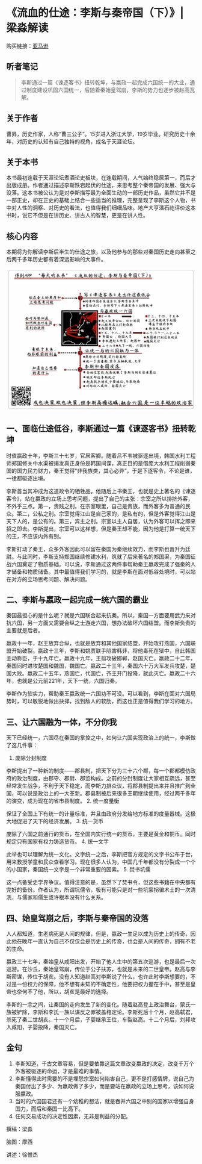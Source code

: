 《流血的仕途：李斯与秦帝国（下）》| 梁淼解读
=======================================

购买链接：[亚马逊](https://www.amazon.cn/图书/dp/B01M9JVQFC/ref=sr_1_1?s=books&ie=UTF8&qid=1507725522&sr=1-1&keywords=流血的仕途)

听者笔记
-----------------------------

> 李斯通过一篇《谏逐客书》扭转乾坤，与嬴政一起完成六国统一的大业，通过制度建设巩固六国统一，后随着秦始皇驾崩，李斯的势力也逐步被赵高瓦解。

关于作者
-----------------------------

曹昇，历史作家，人称“曹三公子”。15岁进入浙江大学，19岁毕业。研究历史十余年，对历史的认知有自己独特的视角，成名于天涯论坛。

关于本书
-----------------------------

本书最初连载于天涯论坛煮酒论史板块，在连载期间，人气始终稳居第一，而后才出版成册。作者通过描述李斯跌宕起伏的仕途，来思考整个秦帝国的发展、强大与没落。这本书被公认为是对李斯描写最为全面生动的一部历史作品，虽然它并不是一部正史，却在正史的基础上结合一些适当的推理，完整呈现了李斯这个人物，书中对人性的洞察、对历史的看法，也值得我们细细品味。地产大亨潘石屹评价这本书时，说它不但是在讲历史、讲古人的智慧，更是在讲人性。

核心内容
-----------------------------

本期将为你解读李斯后半生的仕途之旅，以及他参与的那些对秦国历史走向甚至之后两千多年历史都有着深远影响的大事件。
 
![](liuxiedeshitu-2/001.JPG)

一、面临仕途低谷，李斯通过一篇《谏逐客书》扭转乾坤
-----------------------------

时值嬴政十年，李斯三十七岁，官居客卿。随着吕不韦被驱逐出境，韩国水利工程师郑国修关中水渠被揭发真正身份是韩国间谍，真正目的是借庞大水利工程削弱秦国的国力民力财力，秦王觉得“非我族类，其心必异”，于是下逐客令，不论是谁，一律都驱逐出境。

李斯首当其冲成为这道政令的牺牲品。他随后上书秦王，也就是史上著名的《谏逐客令》，站在嬴政的立场上思考问题，提出了自己的主张：宗室之所以排挤外客，不外乎三点。第一，贵贱之别。在宗室眼里，自己是贵族，而外客多为普通的民众。第二，公私之别。宗室觉得江山是自己家的，是私有的，但是外客觉得江山是天下人的，是公有的。第三，宾主之别。宗室以主人自居，认为外客可以挥之即来招之即去。李斯提出，宗室可以这样想，但是秦王却不能，因为他是打算一统天下的王，不应该内外有别。

李斯打动了秦王，众多外客因此可以留在秦国为秦继续效力，而李斯也晋升为廷尉。与此同时，李斯支持郑国继续修建水利，筑就了后来著名的郑国渠，为秦国征战六国奠定了物质基础。可以说，李斯通过这两件事帮助秦王嬴政完成了强秦的人才储备和物质储备。其中最值得我们学习的，就是李斯在面对低谷处境时，可以站在对方的立场思考问题、解决问题。

二、李斯与嬴政一起完成一统六国的霸业
-----------------------------

秦国最担心的是什么呢？就是六国联合起来抗秦。所以，秦国一方面要用武力来对抗六国，另一方面又需要合纵之士游走六国，想办法破坏六国结盟。而李斯负责的主要就是后者。

嬴政十一年，赵王放弃合纵，也就是放弃和其他国家结盟，开始攻打燕国，六国联盟开始破裂。嬴政十三年，李斯和姚贾联手陷害韩非，将他毒死在狱中，自此韩国主动称臣，于十九年亡。嬴政十九年，王翦攻破邯郸，赵国灭亡。嬴政二十二年，秦国同时进攻楚国和魏国，魏国亡。嬴政二十三年，秦国六十万大军发兵攻楚，楚国大败。嬴政二十五年，燕国亡，代国亡，齐王开门投降，就此灭亡。嬴政二十六年，也就是公元前221年，天下一统，六国归秦。

李斯作为软实力，帮助秦王嬴政统一六国功不可没。可以看到，李斯在面对六国局势时，可以敏锐地做出抉择，找到敌人的软肋，而这也正是值得我们学习的地方。

三、让六国融为一体，不分你我
-----------------------------

天下已经统一，六国尽在秦国的掌控之中，如何让六国实现政治上的统一，李斯做了这几件事：

1. 废除分封制度

李斯提出了一种新的制度——郡县制，把天下分为三十六个郡，每一个郡都模仿政府的政治制度，由郡守、郡尉、郡监构成。之前的分封制度让大家相互疏远，甚至经常发生战争，不利于天下稳定，而李斯力排众议，将郡县制提出来并且推广到全国，可以说是政治上的一大革新。郡县制被后来很多王朝继续使用，经过两千多年的演变，成为现在的省市县制度。
2. 统一度量衡

保证了全国上下有统一的计量标准，并且由政府分发给地方标准的度量器械。这极大地促进了天下的经济发展。
3. 统一货币

废除了六国之前通行的货币，在全国内实行统一的货币，主要是黄金和铜币。同时规定只有国家有权力铸造货币。
4. 统一文字

此举也可以理解为统一文化。文字统一之后，李斯把官方规定的文字书公布于世，用来教授学童和民众查看学习。现在很多人认为，中国几千年都没有分裂成一个个的小国家，秦国统一文字是一个非常重要的因素。
5. 焚书坑儒

这一点备受史学界争议。值得注意的是，虽然下了焚书令，但这些书籍在中央都有完好的备份。作者认为，所谓坑儒令，极有可能只是对一些坑蒙拐骗术士的一次清洗，与儒家和儒生或许根本没有什么关系。

四、始皇驾崩之后，李斯与秦帝国的没落
-----------------------------

人人都知道，生老病死是人间的规律，但是，嬴政一生足以成为历史上的传奇，因此他在晚年一直认为自己不仅仅会是历史上的传奇，也会是人间的传奇，拥有不老的生命。

嬴政三十七年，秦始皇从咸阳出发，开始了他人生中的第五次巡游，也是最后一次巡游。在沙丘，秦始皇驾崩，传位于公子扶苏，也就是未来的二世皇帝。赵高与李斯密谋，传位于胡亥。没有人知道赵高对李斯说了什么，也许此时李斯想要的，不过是一份权力的保障，他不想有未知的不确定性，他要把权力握在手中，甚至是皇帝也奈何不了他，所以，胡亥是最好的选择。

李斯的一念之间，让秦国的走向发生了新的变化。随着赵高登上政治舞台，蒙氏一族被铲除，李斯和李氏一族以谋反之罪被盖棺定论。李斯死后十个月，赵高弑君，杀死了秦二世胡亥。十一个月后，子婴继承王位，车裂赵高。十二个月后，刘邦攻入咸阳，子婴投降，秦国灭亡。     

金句
-----------------------------

1. 李斯知道，千古文章容易，但是要依靠这篇文章改变嬴政的决定，改变千万个外客被驱逐的命运，才是最难的事情。
2. 李斯懂得此时需要的不是埋怨宗室如何陷害自己，更不是打感情牌，说自己为秦国付出了多少、为嬴政做了多少，而是要站在嬴政的立场上思考，该如何说服嬴政。
3. 当时的六国国君还有一个幼稚的想法，就是吞并六国之中别的国家以增强自身国力，而后和秦国一比高下。
4. 任何交易成功的决定性因素，无非是利益的分配。

撰稿：梁淼

脑图：摩西

讲述：徐惟杰